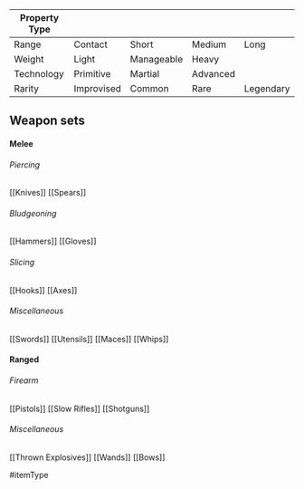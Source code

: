 
| Property Type |            |            |          |           |
| ------------- | ---------- | ---------- | -------- | --------- |
| Range         | Contact    | Short      | Medium   | Long      |
| Weight        | Light      | Manageable | Heavy    |           |
| Technology    | Primitive  | Martial    | Advanced |           |
| Rarity        | Improvised | Common     | Rare     | Legendary |

## Weapon sets

#### Melee

###### Piercing
[[Knives]]
[[Spears]]
###### Bludgeoning
[[Hammers]]
[[Gloves]]
###### Slicing
[[Hooks]]
[[Axes]]
###### Miscellaneous
[[Swords]]
[[Utensils]]
[[Maces]]
[[Whips]]

#### Ranged

###### Firearm
[[Pistols]]
[[Slow Rifles]]
[[Shotguns]]
###### Miscellaneous
[[Thrown Explosives]]
[[Wands]]
[[Bows]]

#itemType 